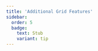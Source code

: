 ```yaml
---
title: 'Additional Grid Features'
sidebar:
  order: 5
  badge:
    text: Stub
    variant: tip
---
```


 